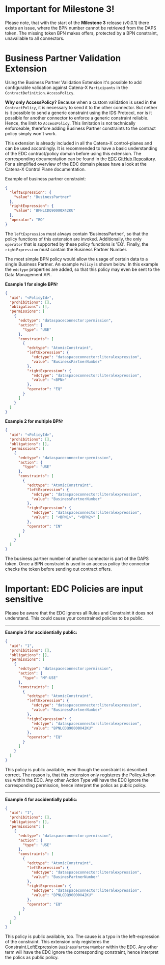 # Important for Milestone 3!

Please note, that with the start of the **Milestone 3** release (v0.0.1) there exists an issue, where the BPN number cannot be retrieved from the DAPS token. The missing token BPN makes offers, protected by a BPN constraint, unavailable to all connectors.

# Business Partner Validation Extension

Using the Business Partner Validation Extension it's possible to add configurable validation against
Catena-X `Participants` in the `ContractDefinition.AccessPolicy`.

**Why only AccessPolicy?** Because when a custom validation is used in the `ContractPolicy`, it is necessary
to send it to the other connector. But nether is it possible to send a generic constraint using the IDS Protocol,
nor is it possible for another connector to enforce a generic constraint reliable. Hence, the limit
to `AccessPolicy`. This limitation is not technically enforceable, therefore adding Business Partner constraints to the
contract policy simply won't work.

This extension is already included in all the Catena-X control-planes and can be used accordingly.
It is recommended to have a basic understanding of the EDC contract/policy domain before using this extension. The
corresponding documentation can
be found in the [EDC GitHub Repository](https://github.com/eclipse-dataspaceconnector/DataSpaceConnector). For a
simplified overview of the EDC domain please have a look at the Catena-X Control Plane documentation.

Example of business partner constraint:

```json
{
  "leftExpression": {
    "value": "BusinessPartner"
  },
  "rightExpression": {
    "value": "BPNLCDQ90000X42KU"
  },
  "operator": "EQ"
}
```

The `leftExpression` must always contain 'BusinessPartner', so that the policy functions of this extension are invoked.
Additionally, the only `operator` that is supported by these policy functions is 'EQ'. Finally, the `rightExpression`
must contain
the Business Partner Number.

The most simple BPN policy would allow the usage of certain data to a single Business Partner. An example `Policy` is
shown below. In this example the `edctype` properties are added, so that this policy may even be sent to the Data
Management API.

**Example 1 for single BPN:**
```json
{
  "uid": "<PolicyId>",
  "prohibitions": [],
  "obligations": [],
  "permissions": [
    {
      "edctype": "dataspaceconnector:permission",
      "action": {
        "type": "USE"
      },
      "constraints": [
        {
          "edctype": "AtomicConstraint",
          "leftExpression": {
            "edctype": "dataspaceconnector:literalexpression",
            "value": "BusinessPartnerNumber"
          },
          "rightExpression": {
            "edctype": "dataspaceconnector:literalexpression",
            "value": "<BPN>"
          },
          "operator": "EQ"
        }
      ]
    }
  ]
}
```

**Example 2 for multiple BPN:**
```json
{
  "uid": "<PolicyId>",
  "prohibitions": [],
  "obligations": [],
  "permissions": [
    {
      "edctype": "dataspaceconnector:permission",
      "action": {
        "type": "USE"
      },
      "constraints": [
        {
          "edctype": "AtomicConstraint",
          "leftExpression": {
            "edctype": "dataspaceconnector:literalexpression",
            "value": "BusinessPartnerNumber"
          },
          "rightExpression": {
            "edctype": "dataspaceconnector:literalexpression",
            "value": [ "<BPN1>", "<BPN2>" ]
          },
          "operator": "IN"
        }
      ]
    }
  ]
}
```

The business partner number of another connector is part of the DAPS token. Once a BPN constraint is used in an access
policy the connector checks the token before sending out contract offers.

# Important: EDC Policies are input sensitive

Please be aware that the EDC ignores all Rules and Constraint it does not understand. This could cause your constrained policies to be public.

---

**Example 3 for accidentially public:**
```json
{
  "uid": "1",
  "prohibitions": [],
  "obligations": [],
  "permissions": [
    {
      "edctype": "dataspaceconnector:permission",
      "action": {
        "type": "MY-USE"
      },
      "constraints": [
        {
          "edctype": "AtomicConstraint",
          "leftExpression": {
            "edctype": "dataspaceconnector:literalexpression",
            "value": "BusinessPartnerNumber"
          },
          "rightExpression": {
            "edctype": "dataspaceconnector:literalexpression",
            "value": "BPNLCDQ90000X42KU"
          },
          "operator": "EQ"
        }
      ]
    }
  ]
}
```

This policy is public available, even though the constraint is described correct. The reason is, that this extension only registeres the Policy.Action `USE` within the EDC. Any other Action Type will have the EDC ignore the corresponding permission, hence interpret the polics as public policy.

---

**Example 4 for accidentially public:**

```json
{
  "uid": "1",
  "prohibitions": [],
  "obligations": [],
  "permissions": [
    {
      "edctype": "dataspaceconnector:permission",
      "action": {
        "type": "USE"
      },
      "constraints": [
        {
          "edctype": "AtomicConstraint",
          "leftExpression": {
            "edctype": "dataspaceconnector:literalexpression",
            "value": "BusinesPartnerNumber"
          },
          "rightExpression": {
            "edctype": "dataspaceconnector:literalexpression",
            "value": "BPNLCDQ90000X42KU"
          },
          "operator": "EQ"
        }
      ]
    }
  ]
}
```

This policy is public available, too. The cause is a typo in the left-expression of the constraint. This extension only registeres the Constraint.LeftExpression `BusinessPartnerNumber` within the EDC. Any other term will have the EDC ignore the corresponding constraint, hence interpret the polics as public policy.

